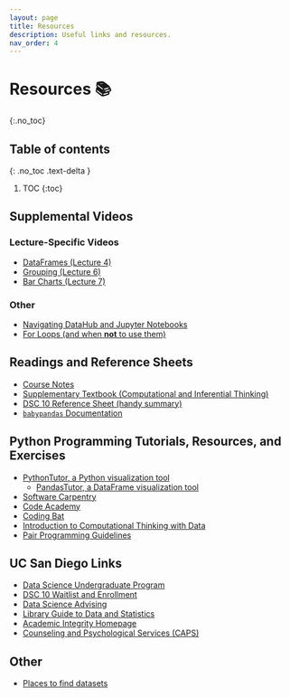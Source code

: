 ```yaml
---
layout: page
title: Resources
description: Useful links and resources.
nav_order: 4
---
```


# Resources 📚
{:.no_toc}

## Table of contents
{: .no_toc .text-delta }

1. TOC
{:toc}

<!-- ## Practice Exams

Below we've linked some exams from previous offerings of the course. These exams may not be in the same format as the exams in Fall 2021; you should prioritize the Winter 2021 exams as they will be closer in format to the Fall 2021 exams.

| Quarter | Instructor | Midterm | Final |
| --- | --- | --- | --- |
| Spring 2021 | Mikio Aoi | [notebook](http://datahub.ucsd.edu/user-redirect/git-sync?repo=https://github.com/dsc-courses/dsc10-2021-fa&subPath=other/sp21_practice_exam/sp21_practice_exam_notebook.ipynb), [pdf](../resources/exams/practice_exam_S21.pdf), [solutions](../resources/exams/practice_exam_S21_solutions.pdf) | [pdf](../resources/exams/practice_final_S21.pdf), [solutions](../resources/exams/practice_final_S21_solutions.pdf) |
| ⭐️ Winter 2021 | Janine Tiefenbruck | [exam (Gradescope)](https://www.gradescope.com/courses/314157/assignments/1595884/) | [exam (Gradescope)](https://www.gradescope.com/courses/314157/assignments/1685350) | -->

## Supplemental Videos

### Lecture-Specific Videos
- [DataFrames (Lecture 4)](https://youtu.be/t_bjtBJ0gGc)
- [Grouping (Lecture 6)](https://youtu.be/xg7rnjWnZ48)
- [Bar Charts (Lecture 7)](https://youtu.be/OVTroiHby3g)

### Other
- [Navigating DataHub and Jupyter Notebooks](https://youtu.be/Hq8VaNirDRQ)
- [For Loops (and when **not** to use them)](https://youtu.be/BlczSBT80fU)

## Readings and Reference Sheets

- [Course Notes](https://notes.dsc10.com)
- [Supplementary Textbook (Computational and Inferential Thinking)](https://inferentialthinking.com)
- [DSC 10 Reference Sheet (handy summary)](https://drive.google.com/file/d/1mQApk9Ovdi-QVqMgnNcq5dZcWucUKoG-/view?usp=sharing)
- [`babypandas` Documentation](https://babypandas.readthedocs.io/en/latest/index.html)

## Python Programming Tutorials, Resources, and Exercises
- [PythonTutor, a Python visualization tool](https://pythontutor.com/visualize.html#mode=edit)
    - [PandasTutor, a DataFrame visualization tool](https://pandastutor.com/vis.html)
- [Software Carpentry](https://swcarpentry.github.io/python-novice-inflammation/)
- [Code Academy](https://www.codecademy.com/learn/learn-python)
- [Coding Bat](https://codingbat.com/python)
- [Introduction to Computational Thinking with Data](http://data94.org)
- [Pair Programming Guidelines](../pair-programming)

## UC San Diego Links
- [Data Science Undergraduate Program](https://datascience.ucsd.edu/academics/undergraduate/)
- [DSC 10 Waitlist and Enrollment](https://datascience.ucsd.edu/academics/undergraduate/course-information/enrolling-in-classes/)
- [Data Science Advising](https://datascience.ucsd.edu/academics/undergraduate/advising/)
- [Library Guide to Data and Statistics](https://ucsd.libguides.com/data-statistics)
- [Academic Integrity Homepage](https://academicintegrity.ucsd.edu)
- [Counseling and Psychological Services (CAPS)](https://caps.ucsd.edu)

## Other
- [Places to find datasets](https://rampure.org/find-datasets)